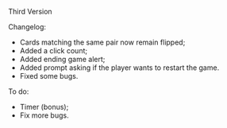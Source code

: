 Third Version

Changelog:

- Cards matching the same pair now remain flipped;
- Added a click count;
- Added ending game alert;
- Added prompt asking if the player wants to restart the game.
- Fixed some bugs.

To do:

- Timer (bonus);
- Fix more bugs.